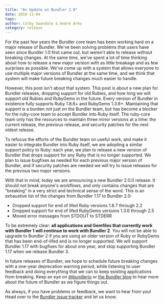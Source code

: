 ```yaml
---
title: "An Update on Bundler 2.0"
date: 2018-11-04
tags:
author: Colby Swandale & André Arko
category: release
---
```


For the past few years the Bundler core team has been working hard on a major release of Bundler. We've been solving problems that users have seen since Bundler 1.0 first came out, but weren't able to release without breaking changes. At the same time, we've spent a lot of time thinking about how to release a new major version with as little breakage and as few surprises as possible. We've come up with a system that allows everyone to use multiple major versions of Bundler at the same time, and we think that system will make future breaking changes much easier to handle.

However, this post isn't about that system. This post is about a new plan for Bundler releases, dropping support for old Rubies, and how long we will support old Rubies and RubyGems in the future. Every version of Bundler in existence fully supports Ruby 1.8.6+ and RubyGems 1.3.6+. Maintaining that support is a burden not just on the Bundler team, but has become a blocker for the ruby-core team to accept Bundler into Ruby itself. The ruby-core team only has the resources to maintain three minor versions at a time: the current release, the previous release, and security patches for the next oldest release.

To refocus the efforts of the Bundler team on useful work, and make it easier to integrate Bundler into Ruby itself, we are adopting a similar support policy to Ruby: each year, we plan to release a new version of Bundler that drops support for any Ruby that is no longer supported. We plan to issue bugfixes as needed for each previous major version of Bundler, and if security patches are needed we will try to issue releases for the previous two major versions.

With that in mind, today we are announcing a new Bundler 2.0.0 release. It should not break anyone's workflows, and only contains changes that are "breaking" in a very strict and technical sense of the word. This is an exhaustive list of the changes from Bundler 1.17 to Bundler 2.0:

- Dropped support for end of lifed Ruby versions 1.8.7 through 2.2
- Dropped support for end of lifed RubyGems versions 1.3.6 through 2.5
- Moved error messages from STDOUT to STDERR

To be extremely clear: **all applications and Gemfiles that currently work with Bundler 1 will continue to work with Bundler 2**. You will not be able to upgrade to Bundler 2 if you are using an older version of Ruby or RubyGems that has been end-of-lifed and is no longer supported. We will support Bundler 1.17 with bugfixes for about one year, and stop supporting Bundler 1.17 when we release Bundler 3.

In future releases of Bundler, we hope to schedule future breaking changes with a one-year deprecation warning period, while listening to user feedback and doing everything that we can to keep existing applications from breaking. Keep an eye on [@bundlerio](https://twitter.com/bundlerio) or [the Bundler blog](https://bundler.io/blog) to hear more about the future of Bundler as we figure things out.

As always, if you have problems or feedback, we want to hear from you! Head over to the [Bundler issue tracker](https://github.com/bundler/bundler/issues) and let us know.
